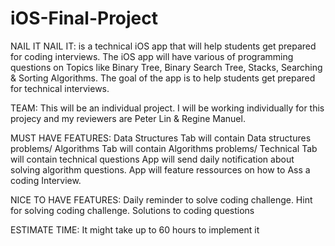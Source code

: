 # iOS-Final-Project


NAIL IT
NAIL IT: is a technical iOS app that will help students get prepared for coding interviews. The iOS app will have various of programming questions on Topics like Binary Tree, Binary Search Tree, Stacks, Searching & Sorting Algorithms. The goal of the app is to help students get prepared for technical interviews.

TEAM:
This will be an individual project. I will be working individually for this projecy and my reviewers are Peter Lin & Regine Manuel.

MUST HAVE FEATURES:
Data Structures Tab will contain Data structures problems/ Algorithms Tab will contain Algorithms problems/ Technical Tab will contain technical questions 
App will send daily notification about solving algorithm questions.
App will feature ressources on how to Ass a coding Interview.
         
NICE TO HAVE FEATURES:
Daily reminder to solve coding challenge.
Hint for solving coding challenge.
Solutions to coding questions

ESTIMATE TIME: It might take up to 60 hours to implement it

